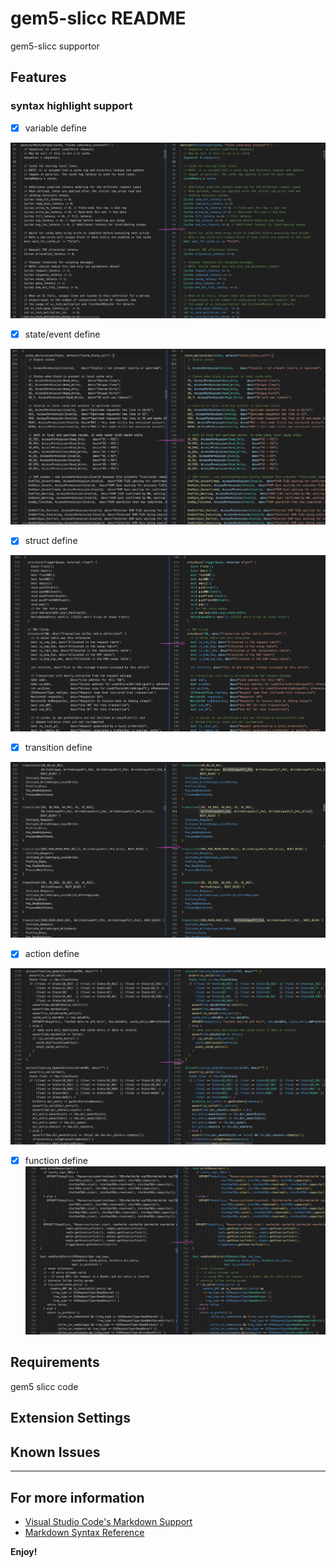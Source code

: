 # gem5-slicc README

gem5-slicc supportor

## Features

### syntax highlight support

- [x] variable define

![feature syntax supportor](images/syntax1.png)

- [x] state/event define

![feature syntax supportor](images/syntax2.png)

- [x] struct define

![feature syntax supportor](images/syntax3.png)

- [x] transition define

![feature syntax supportor](images/syntax4.png)

- [x] action define

![feature syntax supportor](images/syntax5.png)

- [x] function define
![feature syntax supportor](images/syntax6.png)



## Requirements

gem5 slicc code

## Extension Settings

## Known Issues

---

## For more information

* [Visual Studio Code's Markdown Support](http://code.visualstudio.com/docs/languages/markdown)
* [Markdown Syntax Reference](https://help.github.com/articles/markdown-basics/)

**Enjoy!**
